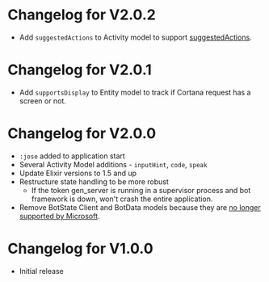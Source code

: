 # Changelog for V2.0.2

* Add `suggestedActions` to Activity model to support [suggestedActions](https://docs.microsoft.com/en-us/azure/bot-service/dotnet/bot-builder-dotnet-add-suggested-actions?view=azure-bot-service-3.0).

# Changelog for V2.0.1

* Add `supportsDisplay` to Entity model to track if Cortana request has a screen or not.

# Changelog for V2.0.0

* `:jose` added to application start
* Several Activity Model additions - `inputHint`, `code`, `speak`
* Update Elixir versions to 1.5 and up
* Restructure state handling to be more robust
  * If the token gen_server is running in a supervisor process and bot framework is down, won't crash the entire application.
* Remove BotState Client and BotData models because they are [no longer supported by Microsoft](https://blog.botframework.com/2017/12/19/bot-state-service-will-soon-retired-march-31st-2018/).

# Changelog for V1.0.0

* Initial release
